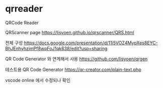 # qrreader
QRCode Reader

QRScanner page
https://lisyoen.github.io/qrscanner/QRS.html

전체 구성
https://docs.google.com/presentation/d/11i5VOZ4MypXes8EYC-BhJEnhyhzimPf8wpFoJ1qk638/edit?usp=sharing

QR Code Generator 와 연계해서 사용
https://github.com/lisyoen/qrgen

테스트용 QR Code Generator
https://qr-creator.com/plain-text.php

vscode online 에서 수정되나 확인
